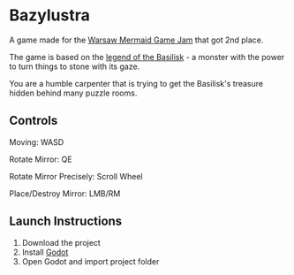 
# Bazylustra

A game made for the [Warsaw Mermaid Game Jam](https://crpk.pl/wydarzenia/zapraszamy-do-udzialu-w-sounds-like-a-game-jam#) that got 2nd place.

The game is based on the [legend of the Basilisk](https://go2warsaw.pl/legenda-o-bazyliszku/) - a monster with the power to turn things to stone with its gaze.

You are a humble carpenter that is trying to get the Basilisk's treasure hidden behind many puzzle rooms. 

## Controls 

Moving: WASD

Rotate Mirror: QE

Rotate Mirror Precisely: Scroll Wheel

Place/Destroy Mirror: LMB/RM

## Launch Instructions

1. Download the project
2. Install [Godot](https://godotengine.org)
3. Open Godot and import project folder